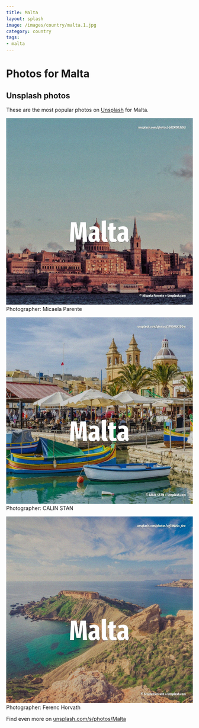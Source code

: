 ```yaml
---
title: Malta
layout: splash
image: /images/country/malta.1.jpg
category: country
tags:
- malta
---
```

# Photos for Malta
 
## Unsplash photos
These are the most popular photos on [Unsplash](https://unsplash.com) for Malta.
 
![Malta](/images/country/malta.1.jpg)
Photographer:  Micaela Parente
 
![Malta](/images/country/malta.2.jpg)
Photographer:  CALIN STAN
 
![Malta](/images/country/malta.3.jpg)
Photographer:  Ferenc Horvath
 
Find even more on [unsplash.com/s/photos/Malta](https://unsplash.com/s/photos/Malta)
 
